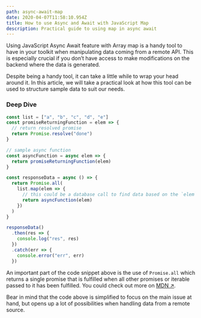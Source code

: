 ```yaml
---
path: async-await-map
date: 2020-04-07T11:58:10.954Z
title: How to use Async and Await with JavaScript Map
description: Practical guide to using map in async await
---
```


Using JavaScript Async Await feature with Array map is a handy tool to have in your toolkit when manipulating data coming from a remote API. This is especially crucial if you don’t have access to make modifications on the backend where the data is generated.

Despite being a handy tool, it can take a little while to wrap your head around it. In this article, we will take a practical look at how this tool can be used to structure sample data to suit our needs.

### Deep Dive

```js
const list = ["a", "b", "c", "d", "e"]
const promiseReturningFunction = elem => {
  // return resolved promise
  return Promise.resolve("done")
}

// sample async function
const asyncFunction = async elem => {
  return promiseReturningFunction(elem)
}

const responseData = async () => {
  return Promise.all(
    list.map(elem => {
      // this could be a database call to find data based on the `elem` value provided
      return asyncFunction(elem)
    })
  )
}

responseData()
  .then(res => {
    console.log("res", res)
  })
  .catch(err => {
    console.error("err", err)
  })
```

An important part of the code snippet above is the use of `Promise.all` which returns a single promise that is fulfilled when all other promises or iterable passed to it has been fulfilled. You could check out more on <a href="https://developer.mozilla.org/en-US/docs/Web/JavaScript/Reference/Global_Objects/Promise/all" target="_blank">MDN ↗︎</a>.

Bear in mind that the code above is simplified to focus on the main issue at hand, but opens up a lot of possibilities when handling data from a remote source.